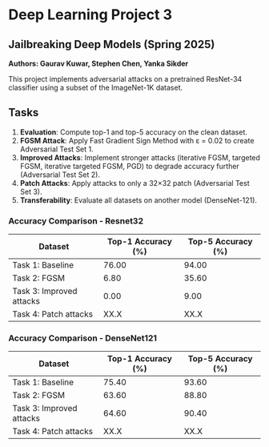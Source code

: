 # Deep Learning Project 3
## Jailbreaking Deep Models (Spring 2025)
__Authors: Gaurav Kuwar, Stephen Chen, Yanka Sikder__

This project implements adversarial attacks on a pretrained ResNet-34 classifier using a subset of the ImageNet-1K dataset.

## Tasks

1. **Evaluation**: Compute top-1 and top-5 accuracy on the clean dataset.
2. **FGSM Attack**: Apply Fast Gradient Sign Method with ε = 0.02 to create Adversarial Test Set 1.
3. **Improved Attacks**: Implement stronger attacks (iterative FGSM, targeted FGSM, iterative targeted FGSM, PGD) to degrade accuracy further (Adversarial Test Set 2).
4. **Patch Attacks**: Apply attacks to only a 32×32 patch (Adversarial Test Set 3).
5. **Transferability**: Evaluate all datasets on another model (DenseNet-121).

### Accuracy Comparison - Resnet32

| Dataset              | Top-1 Accuracy (%) | Top-5 Accuracy (%) |
|----------------------|--------------------|---------------------|
| Task 1: Baseline  | 76.00               | 94.00                |
| Task 2: FGSM                 | 6.80               | 35.60                |
| Task 3: Improved attacks      | 0.00               | 9.00                |
| Task 4: Patch attacks        | XX.X               | XX.X                |


### Accuracy Comparison - DenseNet121

| Dataset              | Top-1 Accuracy (%) | Top-5 Accuracy (%) |
|----------------------|--------------------|---------------------|
| Task 1: Baseline  | 75.40               | 93.60                |
| Task 2: FGSM                 | 63.60               | 88.80                |
| Task 3: Improved attacks      | 64.60               | 90.40                |
| Task 4: Patch attacks        | XX.X               | XX.X                |